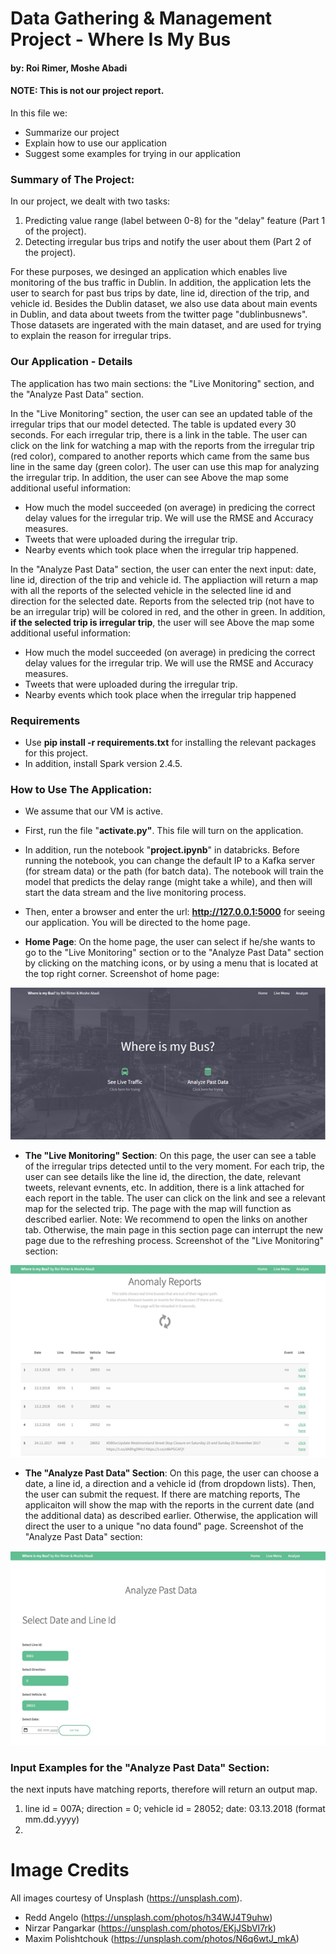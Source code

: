 
# Data Gathering & Management Project - Where Is My Bus
#### by: Roi Rimer, Moshe Abadi
#### **NOTE**: This is not our project report.
In this file we:
 - Summarize our project
 - Explain how to use our application
 - Suggest some examples for trying in our application
 
 ### Summary of The Project:
 In our project, we dealt with two tasks:
 1. Predicting value range (label between 0-8) for the "delay" feature (Part 1 of the project).
 2. Detecting irregular bus trips and notify the user about them (Part 2 of the project).
 
For these purposes, we desinged an application which enables live monitoring of the bus traffic in Dublin. In addition, the application lets the user to search for past bus trips by date, line id, direction of the trip, and vehicle id.
Besides the Dublin dataset, we also use data about main events in Dublin, and data about tweets from the twitter page "dublinbusnews". Those datasets are ingerated with the main dataset, and are used for trying to explain the reason for irregular trips.

### Our Application - Details  
The application has two main sections: the "Live Monitoring" section, and the "Analyze Past Data" section.

In the "Live Monitoring" section, the user can see an updated table of the irregular trips that our model detected. The table is updated every 30 seconds.
For each irregular trip, there is a link in the table. The user can click on the link for watching a map with the reports from the irregular trip (red color), compared to another reports which came from the same bus line in the same day (green color). The user can use this map for analyzing the irregular trip. In addition, the user can see Above the map some additional useful information:
 - How much the model succeeded (on average) in predicing the correct delay values for the irregular trip. We will use the RMSE and Accuracy measures.
 - Tweets that were uploaded during the irregular trip.
 - Nearby events which took place when the irregular trip happened.
 
 In the "Analyze Past Data" section, the user can enter the next input: date, line id, direction of the trip and vehicle id.
 The appliaction will return a map with all the reports of the selected vehicle in the selected line id and direction for the selected date. Reports from the selected trip (not have to be an irregular trip) will be colored in red, and the other in green. In addition, **if the selected trip is irregular trip**, the user will see Above the map some additional useful information:
 - How much the model succeeded (on average) in predicing the correct delay values for the irregular trip. We will use the RMSE and Accuracy measures.
 - Tweets that were uploaded during the irregular trip.
 - Nearby events which took place when the irregular trip happened

### Requirements ###
- Use **pip install -r requirements.txt** for installing the relevant packages for this project.
- In addition, install Spark version 2.4.5. 

### How to Use The Application:

- We assume that our VM is active.
- First, run the file "**activate.py"**. This file will turn on the application.
- In addition, run the notebook "**project.ipynb**" in databricks. Before running the notebook, you can change the default IP to a Kafka server (for stream data) or the path (for batch data). The notebook will train the model that predicts the delay range (might take a while), and then will start the data stream and the live monitoring process.
- Then, enter a browser and enter the url: **http://127.0.0.1:5000** for seeing our application. You will be directed to the home page. 


- **Home Page**: On the home page, the user can select if he/she wants to go to the "Live Monitoring" section or to the "Analyze Past Data" section by clicking on the matching icons, or by using a menu that is located at the top right corner.
Screenshot of home page:

![Alt text](images/homepage.png?raw=true "Title")


- **The "Live Monitoring" Section**: On this page, the user can see a table of the irregular trips detected until to the very moment. For each trip, the user can see details like the line id, the direction, the date, relevant tweets, relevant evnents, etc. In addition, there is a link attached for each report in the table. The user can click on the link and see a relevant map for the selected trip. The page with the map will function as described earlier.
Note: We recommend to open the links on another tab. Otherwise, the main page in this section page can interrupt the new page due to the refreshing process.
Screenshot of the "Live Monitoring" section:

![Alt text](images/live_menu.png?raw=true "Title")

- **The "Analyze Past Data" Section**: On this page, the user can choose a date, a line id, a direction and a vehicle id (from dropdown lists). Then, the user can submit the request. If there are matching reports, The applicaiton will show the map with the reports in the current date (and the additional data) as described earlier. Otherwise, the application will direct the user to a unique "no data found" page.
Screenshot of the "Analyze Past Data" section:

![Alt text](images/analyze.png?raw=true "Title")


### Input Examples for the "Analyze Past Data" Section: 
 the next inputs have matching reports, therefore will return an output map. 
 1. line id = 007A; direction = 0; vehicle id = 28052; date: 03.13.2018 (format mm.dd.yyyy)
 2. 

# Image Credits

All images courtesy of Unsplash (https://unsplash.com).

- Redd Angelo (https://unsplash.com/photos/h34WJ4T9uhw)
- Nirzar Pangarkar (https://unsplash.com/photos/EKjJSbVI7rk)
- Maxim Polishtchouk (https://unsplash.com/photos/N6q6wtJ_mkA)


[//]: # (These are reference links used in the body of this note and get stripped out when the markdown processor does its job. There is no need to format nicely because it shouldn't be seen. Thanks SO - http://stackoverflow.com/questions/4823468/store-comments-in-markdown-syntax)


   [dill]: <https://github.com/joemccann/dillinger>
   [git-repo-url]: <https://github.com/joemccann/dillinger.git>
   [john gruber]: <http://daringfireball.net>
   [df1]: <http://daringfireball.net/projects/markdown/>
   [markdown-it]: <https://github.com/markdown-it/markdown-it>
   [Ace Editor]: <http://ace.ajax.org>
   [node.js]: <http://nodejs.org>
   [Twitter Bootstrap]: <http://twitter.github.com/bootstrap/>
   [jQuery]: <http://jquery.com>
   [@tjholowaychuk]: <http://twitter.com/tjholowaychuk>
   [express]: <http://expressjs.com>
   [AngularJS]: <http://angularjs.org>
   [Gulp]: <http://gulpjs.com>

   [PlDb]: <https://github.com/joemccann/dillinger/tree/master/plugins/dropbox/README.md>
   [PlGh]: <https://github.com/joemccann/dillinger/tree/master/plugins/github/README.md>
   [PlGd]: <https://github.com/joemccann/dillinger/tree/master/plugins/googledrive/README.md>
   [PlOd]: <https://github.com/joemccann/dillinger/tree/master/plugins/onedrive/README.md>
   [PlMe]: <https://github.com/joemccann/dillinger/tree/master/plugins/medium/README.md>
   [PlGa]: <https://github.com/RahulHP/dillinger/blob/master/plugins/googleanalytics/README.md>
